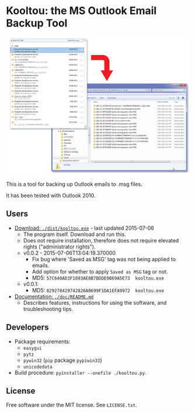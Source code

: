 # Kooltou: the MS Outlook Email Backup Tool

![](./doc/img/5.png)

This is a tool for backing up Outlook emails to .msg files.

It has been tested with Outlook 2010.

## Users

* [Download: `./dist/kooltou.exe`](https://github.com/LiaungYip/kooltou/blob/master/dist/kooltou.exe?raw=true) - last updated 2015-07-06
	* The program itself. Download and run this.
	* Does not require installation, therefore does not require elevated rights ("administrator rights").
	* v0.0.2 - 2015-07-06T13:04:19.370000
		* Fix bug where 'Saved as MSG' tag was not being applied to emails.
		* Add option for whether to apply `Saved as MSG` tag or not.
		* MD5: `57C640AD3F1893AE8B7BDDE9B69A5E73  kooltou.exe`
	* v0.0.1:
		* MD5: `829278429742826A0699F1DA1EFA9972  kooltou.exe`
* [Documentation: `./doc/README.md`](./doc/README.md)
	* Describes features, instructions for using the software, and troubleshooting tips.

## Developers

* Package requirements:
	* `easygui`
	* `pytz`
	* `pywin32` (`pip` package `pypiwin32`)
	* `unicodedata`
* Build procedure: `pyinstaller --onefile ./kooltou.py`.

## License

Free software under the MIT license. See `LICENSE.txt`.